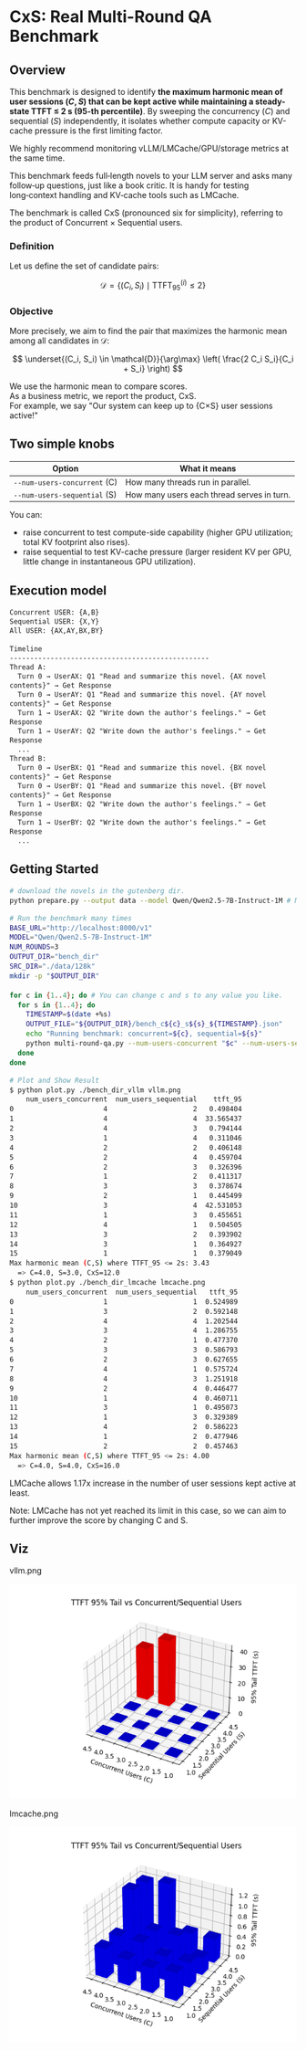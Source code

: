 # CxS: Real Multi-Round QA Benchmark

## Overview

This benchmark is designed to identify **the maximum harmonic mean of user sessions $(C,S)$ that can be kept active while maintaining a steady-state TTFT ≤ 2 s (95-th percentile)**. By sweeping the concurrency ($C$) and sequential ($S$) independently, it isolates whether compute capacity or KV-cache pressure is the first limiting factor.


We highly recommend monitoring vLLM/LMCache/GPU/storage metrics at the same time.

This benchmark feeds full‑length novels to your LLM server and asks many follow‑up questions, just like a book critic. It is handy for testing long‑context handling and KV‑cache tools such as LMCache.

The benchmark is called CxS (pronounced six for simplicity), referring to the product of Concurrent $\times$ Sequential users.

### Definition

Let us define the set of candidate pairs:

$$
\mathcal{D} = \{ (C_i, S_i) \mid \mathrm{TTFT}_{95}^{(i)} \leq 2 \}
$$

### Objective

More precisely, we aim to find the pair that maximizes the harmonic mean among all candidates in $\mathcal{D}$:


$$
\underset{(C_i, S_i) \in \mathcal{D}}{\arg\max} \left( \frac{2 C_i S_i}{C_i + S_i} \right)
$$

We use the harmonic mean to compare scores.  
As a business metric, we report the product, CxS.  
For example, we say "Our system can keep up to {C×S} user sessions active!"

## Two simple knobs

| Option | What it means |
| ---- | ---- |
| `--num-users-concurrent` (C) | How many threads run in parallel.  |
| `--num-users-sequential` (S) | How many users each thread serves in turn. |

You can:
* raise concurrent to test compute-side capability (higher GPU utilization; total KV footprint also rises).
* raise sequential to test KV-cache pressure (larger resident KV per GPU, little change in instantaneous GPU utilization).

## Execution model

```
Concurrent USER: {A,B}
Sequential USER: {X,Y}
All USER: {AX,AY,BX,BY}

Timeline
-------------------------------------------------
Thread A:
  Turn 0 → UserAX: Q1 "Read and summarize this novel. {AX novel contents}" → Get Response
  Turn 0 → UserAY: Q1 "Read and summarize this novel. {AY novel contents}" → Get Response
  Turn 1 → UserAX: Q2 "Write down the author's feelings." → Get Response
  Turn 1 → UserAY: Q2 "Write down the author's feelings." → Get Response
  ...
Thread B:
  Turn 0 → UserBX: Q1 "Read and summarize this novel. {BX novel contents}" → Get Response
  Turn 0 → UserBY: Q1 "Read and summarize this novel. {BY novel contents}" → Get Response
  Turn 1 → UserBX: Q2 "Write down the author's feelings." → Get Response
  Turn 1 → UserBY: Q2 "Write down the author's feelings." → Get Response
  ...
```

## Getting Started

```bash
# download the novels in the gutenberg dir.
python prepare.py --output data --model Qwen/Qwen2.5-7B-Instruct-1M # Models used in the benchmark
```

```bash
# Run the benchmark many times
BASE_URL="http://localhost:8000/v1"
MODEL="Qwen/Qwen2.5-7B-Instruct-1M"
NUM_ROUNDS=3
OUTPUT_DIR="bench_dir"
SRC_DIR="./data/128k"
mkdir -p "$OUTPUT_DIR"

for c in {1..4}; do # You can change c and s to any value you like.
  for s in {1..4}; do
    TIMESTAMP=$(date +%s)
    OUTPUT_FILE="${OUTPUT_DIR}/bench_c${c}_s${s}_${TIMESTAMP}.json"
    echo "Running benchmark: concurrent=${c}, sequential=${s}"
    python multi-round-qa.py --num-users-concurrent "$c" --num-users-sequential "$s" --num-rounds "$NUM_ROUNDS" --model "$MODEL" --base-url "$BASE_URL" --output "$OUTPUT_FILE" --src-dir "$SRC_DIR"
  done
done
```

```bash
# Plot and Show Result
$ python plot.py ./bench_dir_vllm vllm.png
    num_users_concurrent  num_users_sequential    ttft_95
0                      4                     2   0.498404
1                      4                     4  33.565437
2                      4                     3   0.794144
3                      1                     4   0.311046
4                      2                     2   0.406148
5                      2                     4   0.459704
6                      2                     3   0.326396
7                      1                     2   0.411317
8                      3                     3   0.378674
9                      2                     1   0.445499
10                     3                     4  42.531053
11                     1                     3   0.455651
12                     4                     1   0.504505
13                     3                     2   0.393902
14                     3                     1   0.364927
15                     1                     1   0.379049
Max harmonic mean (C,S) where TTFT_95 <= 2s: 3.43
  => C=4.0, S=3.0, CxS=12.0
$ python plot.py ./bench_dir_lmcache lmcache.png
    num_users_concurrent  num_users_sequential   ttft_95
0                      1                     1  0.524989
1                      3                     2  0.592148
2                      4                     4  1.202544
3                      3                     4  1.286755
4                      2                     1  0.477370
5                      3                     3  0.586793
6                      2                     3  0.627655
7                      4                     1  0.575724
8                      4                     3  1.251918
9                      2                     4  0.446477
10                     1                     4  0.460711
11                     3                     1  0.495073
12                     1                     3  0.329389
13                     4                     2  0.586223
14                     1                     2  0.477946
15                     2                     2  0.457463
Max harmonic mean (C,S) where TTFT_95 <= 2s: 4.00
  => C=4.0, S=4.0, CxS=16.0
```

LMCache allows 1.17x increase in the number of user sessions kept active at least.

Note: LMCache has not yet reached its limit in this case,
so we can aim to further improve the score by changing C and S.

## Viz

vllm.png

![vLLM Plot](vllm.png)

lmcache.png

![LMCache Plot](lmcache.png)
